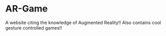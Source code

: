 # AR-Game
A website citing the knowledge of Augmented Reality!! Also contains cool gesture controlled games!!
